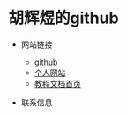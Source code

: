 # 胡辉煜的github

- 网站链接
  - [github](https://github.com/huhuiyu)
  - [个人网站](https://huhuiyu.top)
  - [教程文档首页](https://document.huhuiyu.top)

- 联系信息

<link rel="stylesheet" href="https://huhuiyu.top/css/github.css">
<section class="img-flex-box logos" >
  <img  src="https://media.huhuiyu.top/qrcode/huhuiyu_wechat.jpg" alt="">
  <img src="https://media.huhuiyu.top/qrcode/huhuiyu_qq.jpg" alt="">
  <img  src="https://media.huhuiyu.top/qrcode/huhuiyu.top.png" alt="">
</section>
